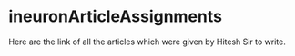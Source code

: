 # ineuronArticleAssignments
Here are the link of all the articles which were given by Hitesh Sir to write.
